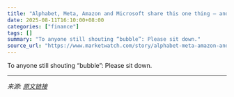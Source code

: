 ```yaml
---
title: "Alphabet, Meta, Amazon and Microsoft share this one thing — and it’ll keep the stocks fired up"
date: 2025-08-11T16:10:00+08:00
categories: ["finance"]
tags: []
summary: "To anyone still shouting “bubble”: Please sit down."
source_url: "https://www.marketwatch.com/story/alphabet-meta-amazon-and-microsoft-share-this-one-thing-and-itll-keep-the-stocks-fired-up-5fee3540?mod=mw_rss_topstories"
---
```


To anyone still shouting “bubble”: Please sit down.

---

*来源: [原文链接](https://www.marketwatch.com/story/alphabet-meta-amazon-and-microsoft-share-this-one-thing-and-itll-keep-the-stocks-fired-up-5fee3540?mod=mw_rss_topstories)*
